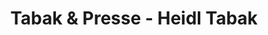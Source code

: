 ---
title: "Tabak & Presse - Heidl Tabak"
url: /hamburg/tabak-und-presse-heidl-tabak/
shop: Kiosk
---